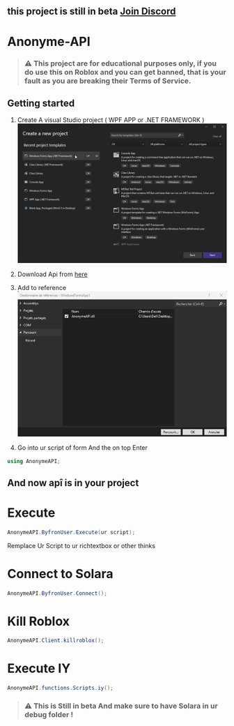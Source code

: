 ## this project is still in beta [Join Discord](https://discord.gg/CegsDrZR5W)


# Anonyme-API

> ### ⚠️ This project are for educational purposes only, if you do use this on Roblox and you can get banned, that is your fault as you are breaking their Terms of Service.

## Getting started

1. Create A visual Studio project ( WPF APP or .NET FRAMEWORK )
![image](screen1.png)

2. Download Api from [here](https://cdn.discordapp.com/attachments/978018060604686428/1251486331742322718/AnonymeAPI.dll?ex=666ec0f8&is=666d6f78&hm=65a777105db0b6a6bd16243041b2562d23dc5538a8a3e6feaa67953f680752d7&)

3. Add to reference
![image](image.png)

4. Go into ur script of form And the on top Enter
```cs
using AnonymeAPI;
```

## And now apî is in your project

# Execute

```cs
AnonymeAPI.ByfronUser.Execute(ur script);
```
Remplace Ur Script to ur richtextbox or other thinks

# Connect to Solara

```cs
AnonymeAPI.ByfronUser.Connect();
```

# Kill Roblox

```cs
AnonymeAPI.Client.killroblox();
```

# Execute IY

```cs
AnonymeAPI.functions.Scripts.iy();
```

> ### ⚠️ This is Still in beta And make sure to have Solara in ur debug folder !
